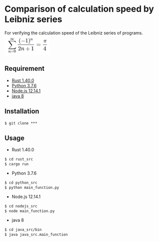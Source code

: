 # Comparison of calculation speed by Leibniz series

For verifying the calculation speed of the Leibniz series of programs.
![Leibniz series](/leibniz_series.png)

## Requirement

- [Rust 1.40.0](https://www.rust-lang.org/)
- [Python 3.7.6](https://www.python.org/downloads/release/python-376/)
- [Node.js 12.14.1](https://nodejs.org/ja/)
- [java 8](https://mergedoc.osdn.jp/)

## Installation

```
$ git clone ***
```

## Usage

- Rust 1.40.0
```
$ cd rust_src
$ cargo run
```
- Python 3.7.6
```
$ cd python_src
$ python main_function.py
```
- Node.js 12.14.1
```
$ cd nodejs_src
$ node main_function.py
```
- java 8
```
$ cd java_src/bin
$ java java_src.main_function
```
